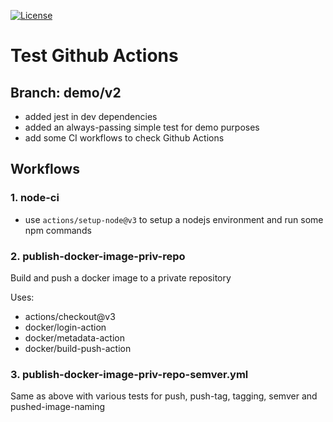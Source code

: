 [![License](https://img.shields.io/badge/license-MIT-green)](./LICENSE)

# Test Github Actions

## Branch: demo/v2
- added jest in dev dependencies 
- added an always-passing simple test for demo purposes
- add some CI workflows to check Github Actions

## Workflows

### 1. node-ci
- use `actions/setup-node@v3` to setup a nodejs environment and run some npm commands

### 2. publish-docker-image-priv-repo
Build and push a docker image to a private repository

Uses:
- actions/checkout@v3
- docker/login-action
- docker/metadata-action
- docker/build-push-action

### 3. publish-docker-image-priv-repo-semver.yml
Same as above with various tests for push, push-tag, tagging, semver and pushed-image-naming 
